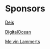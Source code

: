 # Sponsors

[Deis](http://deis.io)

[DigitalOcean](https://www.digitalocean.com/)

[Melvin Lammerts](http://dokku.net)
